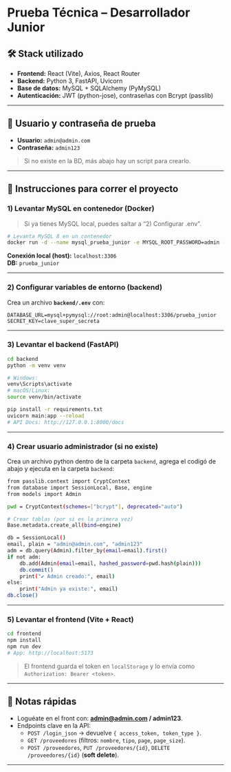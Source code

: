 # Prueba Técnica – Desarrollador Junior

## 🛠 Stack utilizado
- **Frontend:** React (Vite), Axios, React Router
- **Backend:** Python 3, FastAPI, Uvicorn
- **Base de datos:** MySQL + SQLAlchemy (PyMySQL)
- **Autenticación:** JWT (python-jose), contraseñas con Bcrypt (passlib)

---

## 🔑 Usuario y contraseña de prueba
- **Usuario:** `admin@admin.com`
- **Contraseña:** `admin123`

> Si no existe en la BD, más abajo hay un script para crearlo.

---

## 🚀 Instrucciones para correr el proyecto

### 1) Levantar MySQL en contenedor (Docker)
> Si ya tienes MySQL local, puedes saltar a “2) Configurar .env”.

```bash
# Levanta MySQL 8 en un contenedor
docker run -d --name mysql_prueba_junior -e MYSQL_ROOT_PASSWORD=admin -e MYSQL_DATABASE=prueba_junior -p 3306:3306 mysql:8.0
```

**Conexión local (host):** `localhost:3306`  
**DB:** `prueba_junior`  

---

### 2) Configurar variables de entorno (backend)
Crea un archivo **`backend/.env`** con:

```
DATABASE_URL=mysql+pymysql://root:admin@localhost:3306/prueba_junior
SECRET_KEY=clave_super_secreta
```

---

### 3) Levantar el backend (FastAPI)
```bash
cd backend
python -m venv venv

# Windows:
venv\Scripts\activate
# macOS/Linux:
source venv/bin/activate

pip install -r requirements.txt
uvicorn main:app --reload
# API Docs: http://127.0.0.1:8000/docs
```

---

### 4) Crear usuario administrador (si no existe)
Crea un archivo python dentro de la carpeta `backend`, agrega el codigó de abajo y ejecuta en la carpeta `backend`:

```bash
from passlib.context import CryptContext
from database import SessionLocal, Base, engine
from models import Admin

pwd = CryptContext(schemes=["bcrypt"], deprecated="auto")

# Crear tablas (por si es la primera vez)
Base.metadata.create_all(bind=engine)

db = SessionLocal()
email, plain = "admin@admin.com", "admin123"
adm = db.query(Admin).filter_by(email=email).first()
if not adm:
    db.add(Admin(email=email, hashed_password=pwd.hash(plain)))
    db.commit()
    print("✔ Admin creado:", email)
else:
    print("Admin ya existe:", email)
db.close()
```

---

### 5) Levantar el frontend (Vite + React)
```bash
cd frontend
npm install
npm run dev
# App: http://localhost:5173
```

> El frontend guarda el token en `localStorage` y lo envía como `Authorization: Bearer <token>`.

---

## 📌 Notas rápidas
- Loguéate en el front con: **admin@admin.com / admin123**.
- Endpoints clave en la API:
  - `POST /login_json` → devuelve `{ access_token, token_type }`.
  - `GET /proveedores` (filtros: `nombre`, `tipo`, `page`, `page_size`).
  - `POST /proveedores`, `PUT /proveedores/{id}`, `DELETE /proveedores/{id}` (**soft delete**).
---

